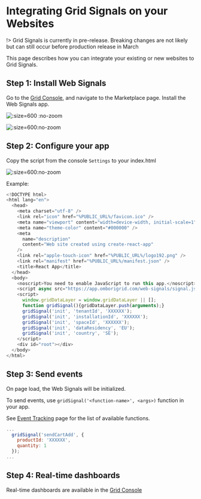 # Integrating Grid Signals on your Websites

!> Grid Signals is currently in pre-release. Breaking changes are not likely but can still occur before production release in March

This page describes how you can integrate your existing or new websites to Grid Signals.

## Step 1: Install Web Signals
Go to the [Grid Console](https://omborigrid.com), and navigate to the Marketplace page. Install the Web Signals app.

![](https://media.omborigrid.com/media/5cbac8a388e174147b878cdd/e3d26af0-7eae-11ec-bec9-4dcd0899bd02 ":size=600 :no-zoom")

![](https://media.omborigrid.com/media/5cbac8a388e174147b878cdd/a0e4c800-7eae-11ec-bec9-4dcd0899bd02 ":size=600:no-zoom")

## Step 2: Configure your app
Copy the script from the console `Settings` to your index.html

![](https://media.omborigrid.com/media/5cbac8a388e174147b878cdd/70f12070-7eaf-11ec-bec9-4dcd0899bd02 ":size=600:no-zoom")

Example:

```js
<!DOCTYPE html>
<html lang="en">
  <head>
    <meta charset="utf-8" />
    <link rel="icon" href="%PUBLIC_URL%/favicon.ico" />
    <meta name="viewport" content="width=device-width, initial-scale=1" />
    <meta name="theme-color" content="#000000" />
    <meta
      name="description"
      content="Web site created using create-react-app"
    />
    <link rel="apple-touch-icon" href="%PUBLIC_URL%/logo192.png" />
    <link rel="manifest" href="%PUBLIC_URL%/manifest.json" />
    <title>React App</title>
  </head>
  <body>
    <noscript>You need to enable JavaScript to run this app.</noscript>
    <script async src="https://app.omborigrid.com/web-signals/signal.js"></script>
    <script>
      window.gridDataLayer = window.gridDataLayer || [];
      function gridSignal(){gridDataLayer.push(arguments);}
      gridSignal('init', 'tenantId', 'XXXXXX');
      gridSignal('init', 'installationId', 'XXXXXX');
      gridSignal('init', 'spaceId', 'XXXXXX');
      gridSignal('init', 'dataResidency', 'EU');
      gridSignal('init', 'country', 'SE');
    </script>
    <div id="root"></div>
  </body>
</html>
```

## Step 3: Send events
On page load, the Web Signals will be initialized.

To send events, use `gridSignal('<function-name>', <args>)` function in your app.

See [Event Tracking](grid-signals/tracking-events) page for the list of available functions.

```js
...
  gridSignal('sendCartAdd', {
    productId: 'XXXXXX',
    quantity: 1
  });
...
```

## Step 4: Real-time dashboards

Real-time dashboards are available in the [Grid Console](https://console.omborigrid.com)
